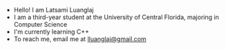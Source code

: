 - Hello! I am Latsami Luanglaj
- I am a third-year student at the University of Central Florida, majoring in Computer Science
- I'm currently learning C++
- To reach me, email me at lluanglaj@gmail.com

<!---
latsamii/latsamii is a ✨ special ✨ repository because its `README.md` (this file) appears on your GitHub profile.
You can click the Preview link to take a look at your changes.
--->
